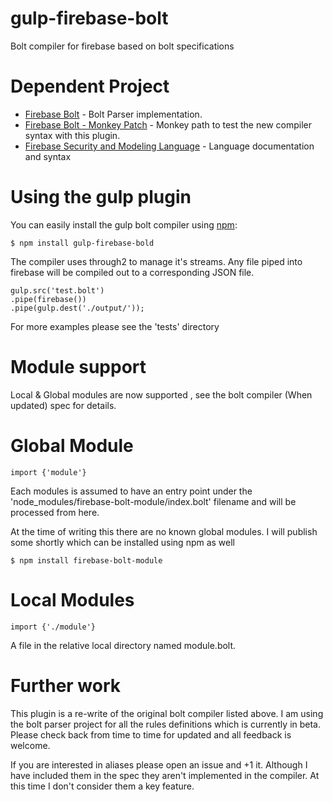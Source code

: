 # gulp-firebase-bolt 
Bolt compiler for firebase based on bolt specifications

# Dependent Project

  - [Firebase Bolt](https://www.github.com/firebase/bolt) - Bolt Parser implementation.
  - [Firebase Bolt - Monkey Patch](https://www.github.com/brewsoftware/bolt) - Monkey path to test the new compiler syntax with this plugin.
  - [Firebase Security and Modeling Language](https://www.github.com/firebase/bolt/docs/language.md) - Language documentation and syntax

# Using the gulp plugin

You can easily install the gulp bolt compiler using [npm](https://docs.npmjs.com/cli/install):

    $ npm install gulp-firebase-bold

The compiler uses through2 to manage it's streams. Any file piped into firebase will be compiled out to a corresponding JSON file.

    gulp.src('test.bolt')
    .pipe(firebase())
    .pipe(gulp.dest('./output/'));

For more examples please see the 'tests' directory

# Module support

Local & Global modules are now supported , see the bolt compiler (When updated) spec for details.


# Global Module

    import {'module'} 

Each modules is assumed to have an entry point under the 'node_modules/firebase-bolt-module/index.bolt' filename and will be processed from here.

At the time of writing this there are no known global modules. I will publish some shortly which can be installed using npm as well

    $ npm install firebase-bolt-module

# Local Modules

    import {'./module'} 

A file in the relative local directory named module.bolt.


# Further work

This plugin is a re-write of the original bolt compiler listed above. I am using the bolt parser project for all the rules definitions which is currently in beta. Please check back from time to time for updated and all feedback is welcome. 

If you are interested in aliases please open an issue and +1 it. Although I have included them in the spec they aren't implemented in the compiler. At this time I don't consider them a key feature.
